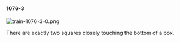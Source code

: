 #### 1076-3
![train-1076-3-0.png](https://github.com/lil-lab/nlvr/raw/master/nlvr/train/images/52/train-1076-3-0.png "train-1076-3-0.png")

There are exactly two squares closely touching the bottom of a box.